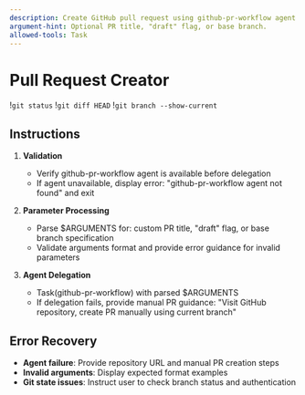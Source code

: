 ```yaml
---
description: Create GitHub pull request using github-pr-workflow agent.
argument-hint: Optional PR title, "draft" flag, or base branch.
allowed-tools: Task
---
```


# Pull Request Creator

!`git status`
!`git diff HEAD`
!`git branch --show-current`

## Instructions

1. **Validation**
   - Verify github-pr-workflow agent is available before delegation
   - If agent unavailable, display error: "github-pr-workflow agent not found" and exit

2. **Parameter Processing**
   - Parse $ARGUMENTS for: custom PR title, "draft" flag, or base branch specification
   - Validate arguments format and provide error guidance for invalid parameters

3. **Agent Delegation**
   - Task(github-pr-workflow) with parsed $ARGUMENTS
   - If delegation fails, provide manual PR guidance: "Visit GitHub repository, create PR manually using current branch"

## Error Recovery

- **Agent failure**: Provide repository URL and manual PR creation steps
- **Invalid arguments**: Display expected format examples
- **Git state issues**: Instruct user to check branch status and authentication